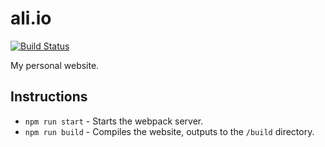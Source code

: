 # ali.io

[![Build Status](https://travis-ci.org/ali/ali.io.svg?branch=master)](https://travis-ci.org/ali/ali.io)

My personal website.


## Instructions

* `npm run start` - Starts the webpack server.
* `npm run build` - Compiles the website, outputs to the `/build` directory.
